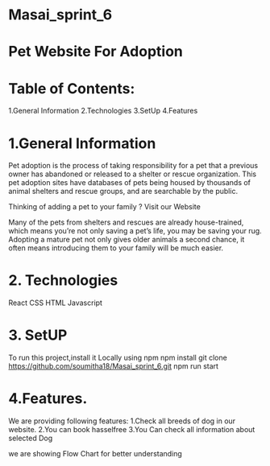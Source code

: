 # Masai_sprint_6


# Pet Website For Adoption

# Table of Contents:
1.General Information
2.Technologies
3.SetUp
4.Features

# 1.General Information

Pet adoption is the process of taking responsibility for a pet that a previous owner has abandoned or released to a shelter or rescue organization.
This pet adoption sites have databases of pets being housed by thousands of animal shelters and rescue groups, and are searchable by the public.

Thinking of adding a pet to your family ? Visit our Website

Many of the pets from shelters and rescues are already house-trained, which means you’re not only saving a pet’s life, you may be saving your rug. Adopting a mature pet not only gives older animals a second chance, it often means introducing them to your family will be much easier.


# 2. Technologies

React 
CSS
HTML
Javascript

# 3. SetUP

To run this project,install it Locally using npm
npm install
git clone https://github.com/soumitha18/Masai_sprint_6.git
npm run start


# 4.Features.
We are providing following features:
1.Check all breeds of dog in our website.
2.You can book hasselfree
3.You Can check all information about selected Dog


we are showing Flow Chart for better understanding
